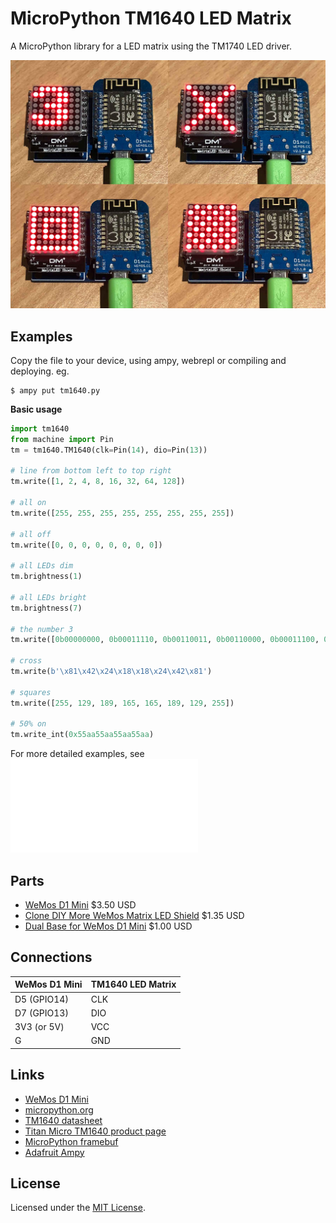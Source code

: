 # MicroPython TM1640 LED Matrix

A MicroPython library for a LED matrix using the TM1740 LED driver.

![demo](docs/demo.jpg)

## Examples

Copy the file to your device, using ampy, webrepl or compiling and deploying. eg.

```
$ ampy put tm1640.py
```

**Basic usage**

```python
import tm1640
from machine import Pin
tm = tm1640.TM1640(clk=Pin(14), dio=Pin(13))

# line from bottom left to top right
tm.write([1, 2, 4, 8, 16, 32, 64, 128])

# all on
tm.write([255, 255, 255, 255, 255, 255, 255, 255])

# all off
tm.write([0, 0, 0, 0, 0, 0, 0, 0])

# all LEDs dim
tm.brightness(1)

# all LEDs bright
tm.brightness(7)

# the number 3
tm.write([0b00000000, 0b00011110, 0b00110011, 0b00110000, 0b00011100, 0b00110000, 0b00110011, 0b00011110])

# cross
tm.write(b'\x81\x42\x24\x18\x18\x24\x42\x81')

# squares
tm.write([255, 129, 189, 165, 165, 189, 129, 255])

# 50% on
tm.write_int(0x55aa55aa55aa55aa)
```

For more detailed examples, see ![tm1640_test.py](tm1640_test.py)

## Parts

* [WeMos D1 Mini](https://www.aliexpress.com/store/product/D1-mini-Mini-NodeMcu-4M-bytes-Lua-WIFI-Internet-of-Things-development-board-based-ESP8266/1331105_32529101036.html) $3.50 USD
* [Clone DIY More WeMos Matrix LED Shield](https://www.aliexpress.com/item/Matrix-LED-Shield-V1-0-0-For-WEMOS-D1-Mini-Digital-Signal-Output-Module-8-X/32821752799.html) $1.35 USD
* [Dual Base for WeMos D1 Mini](https://www.aliexpress.com/store/product/Dual-Base-for-WeMos-D1-mini/1331105_32642733925.html) $1.00 USD

## Connections

WeMos D1 Mini | TM1640 LED Matrix
------------- | -----------------
D5 (GPIO14)   | CLK
D7 (GPIO13)   | DIO
3V3 (or 5V)   | VCC
G             | GND

## Links

* [WeMos D1 Mini](https://wiki.wemos.cc/products:d1:d1_mini)
* [micropython.org](http://micropython.org)
* [TM1640 datasheet](http://www.titanmic.com/pic/other/2014-11-20-15-36-028.pdf)
* [Titan Micro TM1640 product page](http://www.titanmec.com/index.php/en/project/view/id/305.html)
* [MicroPython framebuf](http://docs.micropython.org/en/latest/esp8266/library/framebuf.html)
* [Adafruit Ampy](https://learn.adafruit.com/micropython-basics-load-files-and-run-code/install-ampy)

## License

Licensed under the [MIT License](http://opensource.org/licenses/MIT).
